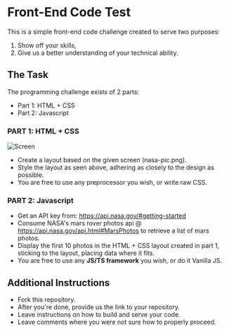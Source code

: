 # Front-End Code Test

This is a simple front-end code challenge created to serve two purposes:

1. Show off your skills,
2. Give us a better understanding of your technical ability.

## The Task

The programming challenge exists of 2 parts:
* Part 1: HTML + CSS
* Part 2: Javascript

### PART 1: HTML + CSS

![Screen](https://raw.githubusercontent.com/hearxgroup/frontend-code-test/master/nasa-pic.png)

* Create a layout based on the given screen (nasa-pic.png).
* Style the layout as seen above, adhering as closely to the design as possible.
* You are free to use any preprocessor you wish, or write raw CSS.

### PART 2: Javascript

* Get an API key from: https://api.nasa.gov/#getting-started
* Consume NASA's mars rover photos api @ https://api.nasa.gov/api.html#MarsPhotos to retrieve a list of mars photos.
* Display the first 10 photos in the HTML + CSS layout created in part 1, sticking to the layout, placing data where it fits.
* You are free to use any **JS/TS framework** you wish, or do it Vanilla JS. 

## Additional Instructions

* Fork this repository.
* After you're done, provide us the link to your repository.
* Leave instructions on how to build and serve your code.
* Leave comments where you were not sure how to properly proceed.
